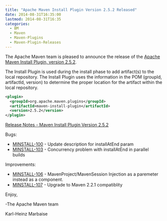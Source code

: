 ```yaml
---
title: "Apache Maven Install Plugin Version 2.5.2 Released"
date: 2014-08-31T16:35:00
lastmod: 2014-08-31T16:35
categories:
  - BM
  - Maven
  - Maven-Plugins
  - Maven-Plugin-Releases
---
```

The Apache Maven team is pleased to announce the release of the 
[Apache Maven Install Plugin, version 2.5.2](http://maven.apache.org/plugins/maven-install-plugin/).

The Install Plugin is used during the install phase to add artifact(s) to the
local repository. The Install Plugin uses the information in the POM (groupId,
artifactId, version) to determine the proper location for the artifact within
the local repository.

```xml
<plugin>
  <groupId>org.apache.maven.plugins</groupId>
  <artifactId>maven-install-plugin</artifactId>
  <version>2.5.2</version>
</plugin>
```
<!-- more -->

[Release Notes - Maven Install Plugin Version 2.5.2](http://jira.codehaus.org/secure/ReleaseNote.jspa?projectId=11136&version=19616)

Bugs:

 * [MINSTALL-100](https://issues.apache.org/jira/browse/MINSTALL-100) - Update description for installAtEnd param
 * [MINSTALL-103](https://issues.apache.org/jira/browse/MINSTALL-103) - Concurrency problem with installAtEnd in parallel builds

Improvements:

 * [MINSTALL-106](https://issues.apache.org/jira/browse/MINSTALL-106) - MavenProject/MavenSession Injection as a paremeter instead as a component.
 * [MINSTALL-107](https://issues.apache.org/jira/browse/MINSTALL-107) - Upgrade to Maven 2.2.1 compatiblity


Enjoy,

-The Apache Maven team

Karl-Heinz Marbaise
